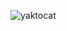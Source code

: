 ![yaktocat](https://user-images.githubusercontent.com/101091268/158543405-785c57ee-fdbf-4732-b728-b626febb0b9f.png)
